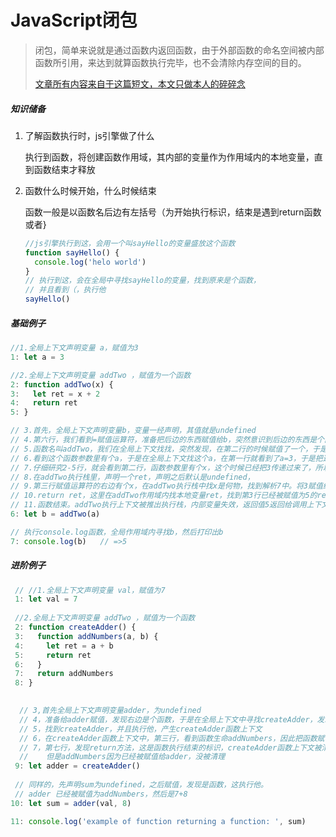 # JavaScript闭包

> ​		闭包，简单来说就是通过函数内返回函数，由于外部函数的命名空间被内部函数所引用，来达到就算函数执行完毕，也不会清除内存空间的目的。
>
> [文章所有内容来自于这篇短文，本文只做本人的碎碎念](https://zhuanlan.zhihu.com/p/56490498)

##### 知识储备

1. 了解函数执行时，js引擎做了什么

   执行到函数，将创建函数作用域，其内部的变量作为作用域内的本地变量，直到函数结束才释放

2. 函数什么时候开始，什么时候结束

   函数一般是以函数名后边有左括号（为开始执行标识，结束是遇到return函数或者}

   ```js
   //js引擎执行到这，会用一个叫sayHello的变量盛放这个函数
   function sayHello() {
     console.log('helo world')
   }
   // 执行到这，会在全局中寻找sayHello的变量，找到原来是个函数，
   // 并且看到（，执行他
   sayHello()
   ```

   

##### 基础例子

```js
//1.全局上下文声明变量 a，赋值为3
1: let a = 3

//2.全局上下文声明变量 addTwo ，赋值为一个函数
2: function addTwo(x) {
3:   let ret = x + 2
4:   return ret
5: }

// 3.首先，全局上下文声明变量b，变量一经声明，其值就是undefined
// 4.第六行，我们看到=赋值运算符，准备把后边的东西赋值给b，突然意识到后边的东西是个函数，并且看到函数开始的标志双括号，于是乎，不论addTwo函数返回啥，最后都要赋值给b
// 5.函数名叫addTwo，我们在全局上下文找找，突然发现，在第二行的时候赋值了一个，于是就要执行这个函数
// 6.看到这个函数参数里有个a，于是在全局上下文找这个a，在第一行就看到了a=3，于是把这个3带入到函数里，开始执行他,就像之前说的，执行函数需要生成函数执行的上下文，并且推入到执行栈里。于是这里addTwo执行上下文被推到了执行栈
// 7.仔细研究2-5行，就会看到第二行，函数参数里有个x，这个时候已经把3传递过来了，所以把3赋值给x
// 8.在addTwo执行栈里，声明一个ret，声明之后默认是undefined，
// 9.第三行赋值运算符的右边有个x，在addTwo执行栈中找x是何物，找到解析7中。将3赋值给x，于是x+2 = 3+2。执行相加操作，把5赋值给ret
// 10.return ret，这里在addTwo作用域内找本地变量ret，找到第3行已经被赋值为5的ret，返回函数
// 11.函数结束。addTwo执行上下文被推出执行栈，内部变量失效，返回值5返回给调用上下文，并且赋值给b
6: let b = addTwo(a)

// 执行console.log函数，全局作用域内寻找b，然后打印出b
7: console.log(b)   // =>5
```

##### 进阶例子

```js
 // //1.全局上下文声明变量 val，赋值为7
 1: let val = 7
 
 //2.全局上下文声明变量 addTwo ，赋值为一个函数
 2: function createAdder() {
 3:   function addNumbers(a, b) {
 4:     let ret = a + b
 5:     return ret
 6:   }
 7:   return addNumbers
 8: }

 
  // 3,首先全局上下文声明变量adder，为undefined
  // 4，准备给adder赋值，发现右边是个函数，于是在全局上下文中寻找createAdder，发现果真有，并且之后还有双         括号，这可是函数的执行标识，所以会将函数的返回值赋值给adder
  // 5，找到createAdder，并且执行他，产生createAdder函数上下文
  // 6，在createAdder函数上下文中，第三行，看到函数生命addNumbers，因此把函数赋值给addNumbers
  // 7，第七行，发现return方法，这是函数执行结束的标识，createAdder函数上下文被清理，
  //    但是addNumbers因为已经被赋值给adder，没被清理
 9: let adder = createAdder()
 
 // 同样的，先声明sum为undefined，之后赋值，发现是函数，这执行他。
 // adder 已经被赋值为addNumbers，然后是7+8
10: let sum = adder(val, 8)

11: console.log('example of function returning a function: ', sum)
```

